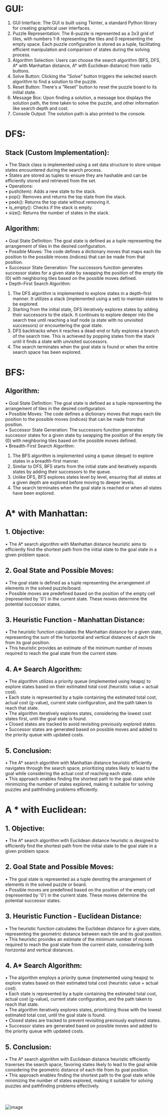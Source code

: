 # GUI:
1.	GUI Interface: The GUI is built using Tkinter, a standard Python library for creating graphical user interfaces.
2.	Puzzle Representation: The 8-puzzle is represented as a 3x3 grid of tiles, with numbers 1-8 representing the tiles and 0 representing the empty space. Each puzzle configuration is stored as a tuple, facilitating efficient manipulation and comparison of states during the solving process.
3.	Algorithm Selection: Users can choose the search algorithm (BFS, DFS, A* with Manhattan distance, A* with Euclidean distance) from radio buttons.
4.	Solve Button: Clicking the "Solve" button triggers the selected search algorithm to find a solution to the puzzle.
5.	Reset Button: There's a "Reset" button to reset the puzzle board to its initial state.
6.	Message Box: Upon finding a solution, a message box displays the solution path, the time taken to solve the puzzle, and other information like search depth and cost.
7.	Console Output: The solution path is also printed to the console.

   
# DFS:    
## Stack (Custom Implementation):  
•	The Stack class is implemented using a set data structure to store unique states encountered during the search process.  
•	States are stored as tuples to ensure they are hashable and can be efficiently stored and retrieved from the set.  
•	Operations:  
•	push(item): Adds a new state to the stack.  
•	pop(): Removes and returns the top state from the stack.  
•	peek(): Returns the top state without removing it.  
•	is_empty(): Checks if the stack is empty.  
•	size(): Returns the number of states in the stack.  
## Algorithm:  
•	Goal State Definition: The goal state is defined as a tuple representing the arrangement of tiles in the desired configuration.  
•	Possible Moves: The code defines a dictionary moves that maps each tile position to the possible moves (indices) that can be made from that position.  
•	Successor State Generation: The successors function generates successor states for a given state by swapping the position of the empty tile (0) with neighboring tiles based on the possible moves defined.  
•	Depth-First Search Algorithm:
  1.	The DFS algorithm is implemented to explore states in a depth-first manner. It utilizes a stack (implemented using a set) to maintain states to be explored.  
  2.	Starting from the initial state, DFS iteratively explores states by adding their successors to the stack. It continues to explore deeper into the search tree until reaching a leaf node (a state with no unvisited successors) or encountering the goal state.  
  3.	DFS backtracks when it reaches a dead-end or fully explores a branch of the search tree. This is achieved by popping states from the stack until it finds a state with unvisited successors.  
  4.	The search terminates when the goal state is found or when the entire search space has been explored.                


# BFS:    
## Algorithm:  
•	Goal State Definition: The goal state is defined as a tuple representing the arrangement of tiles in the desired configuration.  
•	Possible Moves: The code defines a dictionary moves that maps each tile position to the possible moves (indices) that can be made from that position.  
•	Successor State Generation: The successors function generates successor states for a given state by swapping the position of the empty tile (0) with neighboring tiles based on the possible moves defined.  
•	Breadth-First Search Algorithm:   
  1.	The BFS algorithm is implemented using a queue (deque) to explore states in a breadth-first manner.  
  2.	Similar to DFS, BFS starts from the initial state and iteratively expands states by adding their successors to the queue.  
  3.	Unlike DFS, BFS explores states level by level, ensuring that all states at a given depth are explored before moving to deeper levels.  
  4.	The search terminates when the goal state is reached or when all states have been explored.   


# A* with Manhattan:     
## 1.	Objective:  
•	The A* search algorithm with Manhattan distance heuristic aims to efficiently find the shortest path from the initial state to the goal state in a given problem space.   
## 2.	Goal State and Possible Moves:  
•	The goal state is defined as a tuple representing the arrangement of elements in the solved puzzle/board.  
•	Possible moves are predefined based on the position of the empty cell (represented by '0') in the current state. These moves determine the potential successor states.  
## 3.	Heuristic Function - Manhattan Distance:  
•	The heuristic function calculates the Manhattan distance for a given state, representing the sum of the horizontal and vertical distances of each tile from its goal position.  
•	This heuristic provides an estimate of the minimum number of moves required to reach the goal state from the current state.  
## 4.	A* Search Algorithm:  
•	The algorithm utilizes a priority queue (implemented using heapq) to explore states based on their estimated total cost (heuristic value + actual cost).  
•	Each state is represented by a tuple containing the estimated total cost, actual cost (g-value), current state configuration, and the path taken to reach that state.  
•	The algorithm iteratively explores states, considering the lowest cost states first, until the goal state is found.  
•	Closed states are tracked to avoid revisiting previously explored states.  
•	Successor states are generated based on possible moves and added to the priority queue with updated costs.  
## 5.	Conclusion:  
•	The A* search algorithm with Manhattan distance heuristic efficiently navigates through the search space, prioritizing states likely to lead to the goal while considering the actual cost of reaching each state.   
•	This approach enables finding the shortest path to the goal state while minimizing the number of states explored, making it suitable for solving puzzles and pathfinding problems efficiently.   


# A * with Euclidean:     
## 1.	Objective:  
•	The A* search algorithm with Euclidean distance heuristic is designed to efficiently find the shortest path from the initial state to the goal state in a given problem space.   
## 2.	Goal State and Possible Moves:   
•	The goal state is represented as a tuple denoting the arrangement of elements in the solved puzzle or board.  
•	Possible moves are predefined based on the position of the empty cell (represented by '0') in the current state. These moves determine the potential successor states.   
## 3.	Heuristic Function - Euclidean Distance:  
•	The heuristic function calculates the Euclidean distance for a given state, representing the geometric distance between each tile and its goal position.  
•	This heuristic provides an estimate of the minimum number of moves required to reach the goal state from the current state, considering both horizontal and vertical distances.  
## 4.	A* Search Algorithm:  
•	The algorithm employs a priority queue (implemented using heapq) to explore states based on their estimated total cost (heuristic value + actual cost).    
•	Each state is represented by a tuple containing the estimated total cost, actual cost (g-value), current state configuration, and the path taken to reach that state.  
•	The algorithm iteratively explores states, prioritizing those with the lowest estimated total cost, until the goal state is found.  
•	Closed states are tracked to prevent revisiting previously explored states.  
•	Successor states are generated based on possible moves and added to the priority queue with updated costs.  
## 5.	Conclusion:  
•	The A* search algorithm with Euclidean distance heuristic efficiently traverses the search space, favoring states likely to lead to the goal while considering the geometric distance of each tile from its goal position.   
•	This approach enables finding the shortest path to the goal state while minimizing the number of states explored, making it suitable for solving puzzles and pathfinding problems effectively.  
<br>
<br>
<br>
![image](https://github.com/samahdraz/8Puzzle_with_different_algorithms/assets/100757002/d3e265a2-15ae-4369-87d1-ff4419d601dc)





